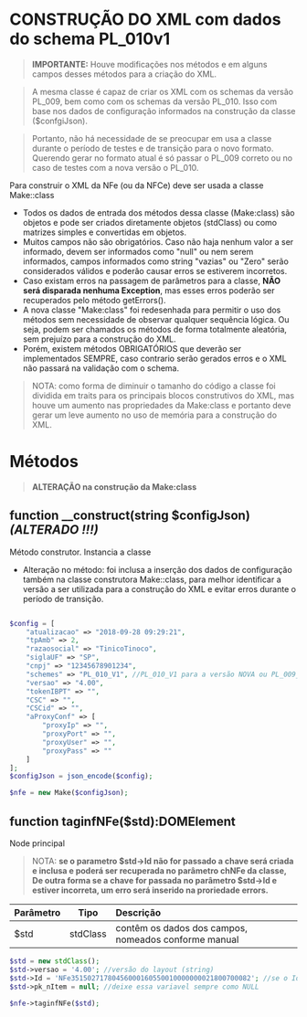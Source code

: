 # CONSTRUÇÃO DO XML com dados do schema PL_010v1

> **IMPORTANTE:** Houve modificações nos métodos e em alguns campos desses métodos para a criação do XML.
 
> A mesma classe é capaz de criar os XML com os schemas da versão PL_009, bem como com os schemas da versão PL_010.
> Isso com base nos dados de configuração informados na construção da classe ($confgiJson). 
 
> Portanto, não há necessidade de se preocupar em usa a classe durante o período de testes e de transição para o novo formato. Querendo gerar no formato atual é só passar o PL_009 correto ou no caso de testes com a nova versão o PL_010.  

Para construir o XML da NFe (ou da NFCe) deve ser usada a classe Make::class

- Todos os dados de entrada dos métodos dessa classe (Make:class) são objetos e pode ser criados diretamente objetos (stdClass) ou como matrizes simples e convertidas em objetos.
- Muitos campos não são obrigatórios. Caso não haja nenhum valor a ser informado, devem ser informados como "null" ou nem serem informados, campos informados como string "vazias" ou "Zero" serão considerados válidos e poderão causar erros se estiverem incorretos.
- Caso existam erros na passagem de parâmetros para a classe, **NÃO será disparada nenhuma Exception**, mas esses erros poderão ser recuperados pelo método getErrors().
- A nova classe "Make:class" foi redesenhada para permitir o uso dos métodos sem necessidade de observar qualquer sequência lógica. Ou seja, podem ser chamados os métodos de forma totalmente aleatória, sem prejuízo para a construção do XML.
- Porém, existem métodos OBRIGATÓRIOS que deverão ser implementados SEMPRE, caso contrario serão gerados erros e o XML não passará na validação com o schema.

> NOTA: como forma de diminuir o tamanho do código a classe foi dividida em traits para os principais blocos construtivos do XML, mas houve um aumento nas propriedades da Make:class e portanto deve gerar um leve aumento no uso de memória para a construção do XML.

# Métodos

> **ALTERAÇÃO na construção da Make:class**
## function __construct(string $configJson) *(ALTERADO !!!)*
Método construtor. Instancia a classe 

- Alteração no método: foi inclusa a inserção dos dados de configuração também na classe construtora Make::class, para melhor identificar a versão a ser utilizada para a construção do XML e evitar erros durante o período de transição.

```php

$config = [
    "atualizacao" => "2018-09-28 09:29:21",
    "tpAmb" => 2,
    "razaosocial" => "TinicoTinoco",
    "siglaUF" => "SP",
    "cnpj" => "12345678901234",
    "schemes" => "PL_010_V1", //PL_010_V1 para a versão NOVA ou PL_009_V4 para a versão anterior dos schemas
    "versao" => "4.00",
    "tokenIBPT" => "",
    "CSC" => "",
    "CSCid" => "",
    "aProxyConf" => [
        "proxyIp" => "",
        "proxyPort" => "",
        "proxyUser" => "",
        "proxyPass" => ""
    ]
];
$configJson = json_encode($config);

$nfe = new Make($configJson);
```


## function taginfNFe($std):DOMElement
Node principal

> NOTA: **se o parametro $std->Id não for passado a chave será criada e inclusa e poderá ser recuperada no parâmetro chNFe da classe,**
**De outra forma se a chave for passada no parâmetro $std->Id e estiver incorreta, um erro será inserido na proriedade errors.**

| Parâmetro | Tipo | Descrição |
| :--- | :---: | :--- |
| $std | stdClass | contêm os dados dos campos, nomeados conforme manual |

```php
$std = new stdClass();
$std->versao = '4.00'; //versão do layout (string)
$std->Id = 'NFe35150271780456000160550010000000021800700082'; //se o Id de 44 digitos não for passado será gerado automaticamente
$std->pk_nItem = null; //deixe essa variavel sempre como NULL

$nfe->taginfNFe($std);

```

